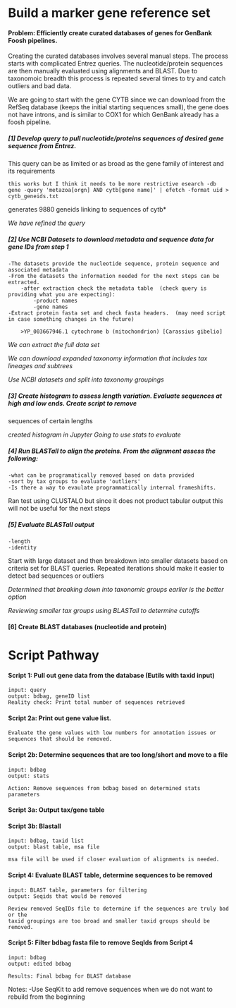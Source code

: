 # Build a marker gene reference set

#### Problem: Efficiently create curated databases of genes for GenBank Foosh pipelines. 

Creating the curated databases involves several manual steps.  The process starts with complicated Entrez queries.  The nucleotide/protein sequences are then manually evaluated using alignments and BLAST. Due to taxonomoic breadth this process is repeated several times to try and catch outliers and bad data. 

We are going to start with the gene CYTB since we can download from the RefSeq database (keeps the initial starting sequences small), the gene does not have introns, and is similar to COX1 for which GenBank already has a foosh pipeline. 

##### [1] Develop query to pull nucleotide/proteins sequences of desired gene sequence from Entrez. 
This query can be as limited or as broad as the gene family of interest and its requirements 

`this works but I think it needs to be more restrictive esearch -db gene -query 'metazoa[orgn] AND cytb[gene name]' | efetch -format uid > cytb_geneids.txt`

generates 9880 geneids linking to sequences of cytb*

*We have refined the query*

##### [2] Use NCBI Datasets to download metadata and sequence data for gene IDs from step 1

	-The datasets provide the nucleotide sequence, protein sequence and associated metadata
	-From the datasets the information needed for the next steps can be extracted.
		-after extraction check the metadata table  (check query is providing what you are expecting):
			-product names
			-gene names
	-Extract protein fasta set and check fasta headers.  (may need script in case something changes in the future)
	
		>YP_003667946.1 cytochrome b (mitochondrion) [Carassius gibelio]
	
*We can extract the full data set*

*We can download expanded taxonomy information that includes tax lineages and subtrees*

*Use NCBI datasets and split into taxonomy groupings*
		
	
##### [3] Create histogram to assess length variation. Evaluate sequences at high and low ends. Create script to remove
sequences of certain lengths

*created histogram in Jupyter* 
*Going to use stats to evaluate*

##### [4] Run BLASTall to align the proteins.  From the alignment assess the following:
	
	-what can be programatically removed based on data provided
	-sort by tax groups to evaluate 'outliers'
	-Is there a way to evaulate programmatically internal frameshifts. 
	
Ran test using CLUSTALO but since it does not product tabular output this will not be useful for the next steps


##### [5] Evaluate BLASTall output

	-length
	-identity
	
Start with large dataset and then breakdown into smaller datasets based on criteria set for BLAST queries.
Repeated iterations should make it easier to detect bad sequences or outliers

*Determined that breaking down into taxonomic groups earlier is the better option*

*Reviewing smaller tax groups using BLASTall to determine cutoffs*

#### [6] Create BLAST databases (nucleotide and protein)

# Script Pathway

#### Script 1: Pull out gene data from the database (Eutils with taxid input)

	input: query
	output: bdbag, geneID list
	Reality check: Print total number of sequences retrieved

#### Script 2a: Print out gene value list. 

	Evaluate the gene values with low numbers for annotation issues or sequences that should be removed.

#### Script 2b: Determine sequences that are too long/short and move to a file

	input: bdbag
	output: stats
	
	Action: Remove sequences from bdbag based on determined stats parameters
	
#### Script 3a: Output tax/gene table 

#### Script 3b: Blastall

	input: bdbag, taxid list
	output: blast table, msa file
	
	msa file will be used if closer evaluation of alignments is needed. 
	
#### Script 4: Evaluate BLAST table, determine sequences to be removed

	input: BLAST table, parameters for filtering
	output: Seqids that would be removed
	
	Review removed SeqIDs file to determine if the sequences are truly bad or the 
	taxid groupings are too broad and smaller taxid groups should be removed. 
	
#### Script 5: Filter bdbag fasta file to remove SeqIds from Script 4

	input: bdbag
	output: edited bdbag
	
	Results: Final bdbag for BLAST database
	
Notes:
-Use SeqKit to add remove sequences when we do not want to rebuild from the beginning
	

	
	
